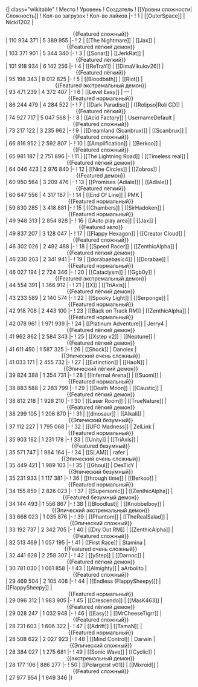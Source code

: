 {| class="wikitable"
! Место
! Уровень
! Создатель
! [[Уровни сложности|Сложность]]
! Кол-во загрузок
! Кол-во лайков
|-
! 1
| [[OuterSpace]]
| Nicki1202
| <center>{{Featured сложный}}</center>
| 110 934 371
| 5 389 955
|-
! 2
| [[The Nightmare]]
| [[Jax]]
| <center>{{Featured лёгкий демон}}</center>
| 103 371 901
| 5 344 340
|-
! 3
| [[Sonar]]
| [[JerkRat]]
| <center>{{Featured лёгкий}}</center>
| 101 918 934
| 6 142 256
|-
! 4
| [[ReTraY]]
| [[DimaVikulov26]]
| <center>{{Featured лёгкий}}</center>
| 95 198 343
| 8 012 825
|-
! 5
| [[Bloodbath]]
| [[Riot]]
| <center>{{Featured экстремальный демон}}</center>
| 93 471 239
| 4 372 407
|-
! 6
| [[Level Easy]]
| —
| <center>{{Featured нормальный}}</center>
| 86 244 479
| 4 284 522
|-
! 7
| [[Dark Paradise]]
| [[Rolipso|Roli GD]]
| <center>{{Featured лёгкий}}</center>
| 74 927 717
| 5 047 568
|-
! 8
| [[Acid Factory]]
| UsernameDefault
| <center>{{Featured сложный}}</center>
| 73 217 122
| 3 235 962
|-
! 9
| [[Dreamland (Scanbrux)]]
| [[Scanbrux]]
| <center>{{Featured сложный}}</center>
| 66 816 952
| 2 592 807
|-
! 10
| [[Amplification]]
| [[Berkoo]]
| <center>{{Featured сложный}}</center>
| 65 981 187
| 2 751 896
|-
! 11
| [[The Lightning Road]]
| [[Timeless real]]
| <center>{{Featured лёгкий демон}}</center>
| 64 046 423
| 2 976 840
|-
! 12
| [[Nine Circles]]
| [[Zobros]]
| <center>{{Featured демон}}</center>
| 60 950 564
| 3 209 476
|-
! 13
| [[Promises (Adiale)]]
| [[Adiale]]
| <center>{{Featured лёгкий}}</center>
| 60 647 556
| 4 317 187
|-
! 14
| [[End Of Line]]
| PMK
| <center>{{Featured нормальный}}</center>
| 59 830 285
| 3 418 881
|-
! 15
| [[Chambers]]
| [[SirHadoken]]
| <center>{{Featured нормальный}}</center>
| 49 948 313
| 2 854 828
|-
! 16
| [[Auto play area]]
| [[Jax]]
| <center>{{Featured авто}}</center>
| 49 837 207
| 3 128 047
|-
! 17
| [[Flappy Hexagon]]
| [[Creator Cloud]]
| <center>{{Featured сложный}}</center>
| 46 302 026
| 2 492 488
|-
! 18
| [[Speed Racer]]
| [[ZenthicAlpha]]
| <center>{{Featured лёгкий демон}}</center>
| 46 230 203
| 2 341 941
|-
! 19
| [[dorabaebasic4]]
| [[Dorabae]]
| <center>{{Featured нормальный}}</center>
| 46 027 194
| 2 724 346
|-
! 20
| [[Cataclysm]]
| [[Ggb0y]]
| <center>{{Featured экстремальный демон}}</center>
| 44 554 391
| 1 366 912
|-
! 21
| [[X]]
| [[TriAxis]]
| <center>{{Featured лёгкий демон}}</center>
| 43 233 589
| 2 140 574
|-
! 22
| [[Spooky Light]]
| [[Serponge]]
| <center>{{Featured нормальный}}</center>
| 42 918 708
| 2 443 100
|-
! 23
| [[Back on Track RM]]
| [[ZenthicAlpha]]
| <center>{{Featured нормальный}}</center>
| 42 078 961
| 1 971 939
|-
! 24
| [[Platinum Adventure]]
| Jerry4
| <center>{{Featured лёгкий демон}}</center>
| 41 962 862
| 2 584 343
|-
! 25
| [[Xstep v2]]
| [[Neptune]]
| <center>{{Featured лёгкий демон}}</center>
| 41 611 450
| 1 587 325
|-
! 26
| [[Shock]]
| Danolex
| <center>{{Эпический очень сложный}}</center>
| 41 033 171
| 2 455 732
|-
! 27
| [[Extinction]]
| [[HaoN]]
| <center>{{Эпический лёгкий демон}}</center>
| 39 824 388
| 1 354 731
|-
! 28
| [[Infernal Arena]]
| [[Suomi]]
| <center>{{Featured нормальный}}</center>
| 38 883 588
| 2 283 799
|-
! 29
| [[Death Moon]]
| [[Caustic]]
| <center>{{Featured лёгкий демон}}</center>
| 38 812 218
| 1 928 210
|-
! 30
| [[Laser Room]]
| [[TrueNature]]
| <center>{{Featured лёгкий демон}}</center>
| 38 299 105
| 1 206 870
|-
! 31
| [[dinosaur]]
| [[Alkali]]
| <center>{{Эпический безумный}}</center>
| 37 112 227
| 1 795 068
|-
! 32
| [[UFO Madness]]
| ZelLink
| <center>{{Featured нормальный}}</center>
| 35 903 162
| 1 231 178
|-
! 33
| [[Unity]]
| [[TriAxis]]
| <center>{{Featured безумный}}</center>
| 35 571 747
| 1 984 164
|-
! 34
| [[SLAM]]
| rafer
| <center>{{Эпический очень сложный}}</center>
| 35 449 421
| 1 989 103
|-
! 35
| [[Ghoul]]
| DesTicY
| <center>{{Эпический безумный}}</center>
| 35 231 933
| 1 117 381
|-
! 36
| [[through time]]
| [[Berkoo]]
| <center>{{Featured нормальный}}</center>
| 34 155 859
| 2 826 023
|-
! 37
| [[Supersonic]]
| [[ZenthicAlpha]]
| <center>{{Featured безумный демон}}</center>
| 34 144 493
| 1 556 867
|-
! 38
| [[Bloodlust]]
| [[Knobbelboy]]
| <center>{{Эпический экстремальный демон}}</center>
| 33 668 023
| 1 035 876
|-
! 39
| [[Phantom]]
| [[TheRealSalad]]
| <center>{{Эпический сложный}}</center>
| 33 192 737
| 2 342 705
|-
! 40
| [[Dry Out RM]]
| [[ZenthicAlpha]]
| <center>{{Featured сложный}}</center>
| 32 513 469
| 1 057 195
|-
! 41
| [[First Race]]
| Stamina
| <center>{{Featured очень сложный}}</center>
| 32 441 628
| 2 258 307
|-
! 42
| [[yStep]]
| [[Darnoc]]
| <center>{{Featured лёгкий демон}}</center>
| 30 781 030
| 1 061 858
|-
! 43
| [[Almighty]]
| aArbolito
| <center>{{Featured сложный}}</center>
| 29 469 504
| 2 105 408
|-
! 44
| [[Endless (FlappySheepy)]]
| [[FlappySheepy]]
| <center>{{Featured нормальный}}</center>
| 29 096 312
| 1 983 905
|-
! 45
| [[Crescendo]]
| [[MasK463]]
| <center>{{Featured лёгкий демон}}</center>
| 29 028 247
| 1 032 948
|-
! 46
| [[Easy]]
| [[MrCheeseTigrr]]
| <center>{{Featured сложный}}</center>
| 28 731 603
| 1 606 322
|-
! 47
| [[Adrift]]
| [[TamaN]]
| <center>{{Featured нормальный}}</center>
| 28 508 622
| 2 027 923
|-
! 48
| [[Mind Control]]
| Darwin
| <center>{{Эпический сложный}}</center>
| 28 384 027
| 1 275 681
|-
! 49
| [[Sonic Wave]]
| [[Cyclic]]
| <center>{{экстремальный демон}}</center>
| 28 177 106
| 886 277
|-
! 50
| [[Polargeist v01]]
| [[Mixroid]]
| <center>{{Featured сложный}}</center>
| 27 977 954
| 1 649 346
|}